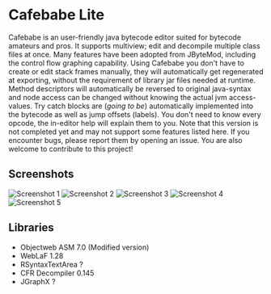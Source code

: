 # Cafebabe Lite

Cafebabe is an user-friendly java bytecode editor suited for bytecode amateurs and pros. It supports multiview; edit and decompile multiple class files at once. Many features have been adopted from JByteMod, including the control flow graphing capability. Using Cafebabe you don't have to create or edit stack frames manually, they will automatically get regenerated at exporting, without the requirement of library jar files needed at runtime. Method descriptors will automatically be reversed to original java-syntax and node access can be changed without knowing the actual jvm access-values.
Try catch blocks are (*going to be*) automatically implemented into the bytecode as well as jump offsets (labels). You don't need to know every opcode, the in-editor help will explain them to you.
Note that this version is not completed yet and may not support some features listed here. If you encounter bugs, please report them by opening an issue. You are also welcome to contribute to this project!

## Screenshots
![Screenshot 1](https://i.imgur.com/hR5TUUE.png)
![Screenshot 2](https://i.imgur.com/GHtHY6v.png)
![Screenshot 3](https://i.imgur.com/yU0BvIs.png)
![Screenshot 4](https://i.imgur.com/GAVzrhy.png)
![Screenshot 5](https://i.imgur.com/XCja3oY.png)
## Libraries
- Objectweb ASM 7.0 (Modified version)
- WebLaF 1.28
- RSyntaxTextArea ?
- CFR Decompiler 0.145
- JGraphX ?

    
